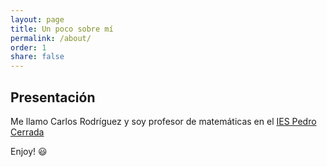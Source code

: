 ```yaml
---
layout: page
title: Un poco sobre mí
permalink: /about/
order: 1
share: false
---
```


## Presentación
Me llamo Carlos Rodríguez y soy profesor de matemáticas en el [IES Pedro Cerrada](http://www.iespedrocerrada.org/)

Enjoy! :smiley:
